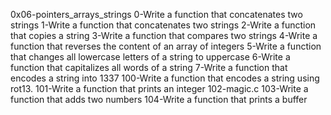 0x06-pointers_arrays_strings
0-Write a function that concatenates two strings
1-Write a function that concatenates two strings
2-Write a function that copies a string
3-Write a function that compares two strings
4-Write a function that reverses the content of an array of integers
5-Write a function that changes all lowercase letters of a string to uppercase
6-Write a function that capitalizes all words of a string
7-Write a function that encodes a string into 1337
100-Write a function that encodes a string using rot13.
101-Write a function that prints an integer
102-magic.c
103-Write a function that adds two numbers
104-Write a function that prints a buffer
